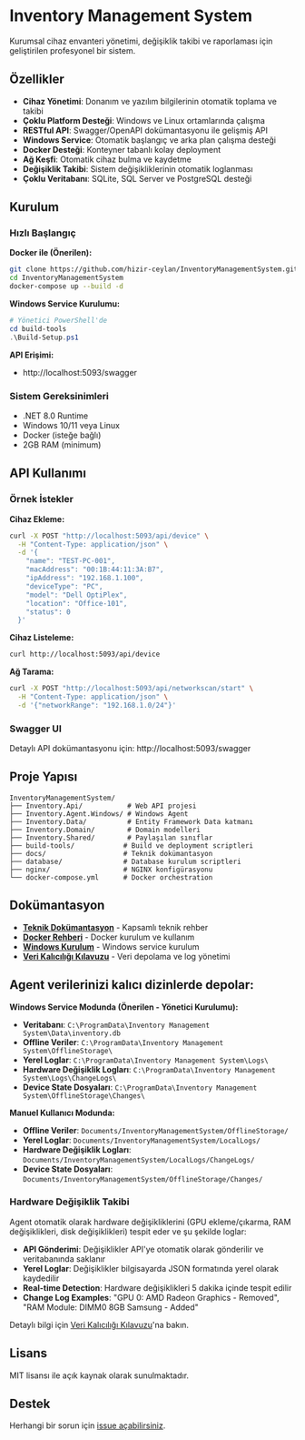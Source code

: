 # Inventory Management System

Kurumsal cihaz envanteri yönetimi, değişiklik takibi ve raporlaması için geliştirilen profesyonel bir sistem.

## Özellikler

- **Cihaz Yönetimi**: Donanım ve yazılım bilgilerinin otomatik toplama ve takibi
- **Çoklu Platform Desteği**: Windows ve Linux ortamlarında çalışma
- **RESTful API**: Swagger/OpenAPI dokümantasyonu ile gelişmiş API
- **Windows Service**: Otomatik başlangıç ve arka plan çalışma desteği
- **Docker Desteği**: Konteyner tabanlı kolay deployment
- **Ağ Keşfi**: Otomatik cihaz bulma ve kaydetme
- **Değişiklik Takibi**: Sistem değişikliklerinin otomatik loglanması
- **Çoklu Veritabanı**: SQLite, SQL Server ve PostgreSQL desteği

## Kurulum

### Hızlı Başlangıç

**Docker ile (Önerilen):**
```bash
git clone https://github.com/hizir-ceylan/InventoryManagementSystem.git
cd InventoryManagementSystem
docker-compose up --build -d
```

**Windows Service Kurulumu:**
```powershell
# Yönetici PowerShell'de
cd build-tools
.\Build-Setup.ps1
```

**API Erişimi:**
- http://localhost:5093/swagger

### Sistem Gereksinimleri
- .NET 8.0 Runtime
- Windows 10/11 veya Linux
- Docker (isteğe bağlı)
- 2GB RAM (minimum)

## API Kullanımı

### Örnek İstekler

**Cihaz Ekleme:**
```bash
curl -X POST "http://localhost:5093/api/device" \
  -H "Content-Type: application/json" \
  -d '{
    "name": "TEST-PC-001",
    "macAddress": "00:1B:44:11:3A:B7",
    "ipAddress": "192.168.1.100",
    "deviceType": "PC",
    "model": "Dell OptiPlex",
    "location": "Office-101",
    "status": 0
  }'
```

**Cihaz Listeleme:**
```bash
curl http://localhost:5093/api/device
```

**Ağ Tarama:**
```bash
curl -X POST "http://localhost:5093/api/networkscan/start" \
  -H "Content-Type: application/json" \
  -d '{"networkRange": "192.168.1.0/24"}'
```

### Swagger UI
Detaylı API dokümantasyonu için: http://localhost:5093/swagger

## Proje Yapısı

```
InventoryManagementSystem/
├── Inventory.Api/           # Web API projesi
├── Inventory.Agent.Windows/ # Windows Agent
├── Inventory.Data/          # Entity Framework Data katmanı
├── Inventory.Domain/        # Domain modelleri
├── Inventory.Shared/        # Paylaşılan sınıflar
├── build-tools/            # Build ve deployment scriptleri
├── docs/                   # Teknik dokümantasyon
├── database/               # Database kurulum scriptleri
├── nginx/                  # NGINX konfigürasyonu
└── docker-compose.yml      # Docker orchestration
```

## Dokümantasyon

- **[Teknik Dokümantasyon](docs/TEKNIK-DOKUMANTASYON.md)** - Kapsamlı teknik rehber
- **[Docker Rehberi](docs/DOCKER-GUIDE.md)** - Docker kurulum ve kullanım
- **[Windows Kurulum](docs/WINDOWS-INSTALLATION-GUIDE.md)** - Windows service kurulum
- **[Veri Kalıcılığı Kılavuzu](docs/DATA-PERSISTENCE-GUIDE.md)** - Veri depolama ve log yönetimi

## Agent verilerinizi kalıcı dizinlerde depolar:

**Windows Service Modunda (Önerilen - Yönetici Kurulumu):**
- **Veritabanı**: `C:\ProgramData\Inventory Management System\Data\inventory.db`
- **Offline Veriler**: `C:\ProgramData\Inventory Management System\OfflineStorage\`
- **Yerel Loglar**: `C:\ProgramData\Inventory Management System\Logs\`
- **Hardware Değişiklik Logları**: `C:\ProgramData\Inventory Management System\Logs\ChangeLogs\`
- **Device State Dosyaları**: `C:\ProgramData\Inventory Management System\OfflineStorage\Changes\`

**Manuel Kullanıcı Modunda:**
- **Offline Veriler**: `Documents/InventoryManagementSystem/OfflineStorage/`
- **Yerel Loglar**: `Documents/InventoryManagementSystem/LocalLogs/`
- **Hardware Değişiklik Logları**: `Documents/InventoryManagementSystem/LocalLogs/ChangeLogs/`
- **Device State Dosyaları**: `Documents/InventoryManagementSystem/OfflineStorage/Changes/`

### Hardware Değişiklik Takibi

Agent otomatik olarak hardware değişikliklerini (GPU ekleme/çıkarma, RAM değişiklikleri, disk değişiklikleri) tespit eder ve şu şekilde loglar:

- **API Gönderimi**: Değişiklikler API'ye otomatik olarak gönderilir ve veritabanında saklanır
- **Yerel Loglar**: Değişiklikler bilgisayarda JSON formatında yerel olarak kaydedilir
- **Real-time Detection**: Hardware değişiklikleri 5 dakika içinde tespit edilir
- **Change Log Examples**: "GPU 0: AMD Radeon Graphics - Removed", "RAM Module: DIMM0 8GB Samsung - Added"

Detaylı bilgi için [Veri Kalıcılığı Kılavuzu](docs/DATA-PERSISTENCE-GUIDE.md)'na bakın.

## Lisans

MIT lisansı ile açık kaynak olarak sunulmaktadır.

## Destek

Herhangi bir sorun için [issue açabilirsiniz](https://github.com/hizir-ceylan/InventoryManagementSystem/issues).